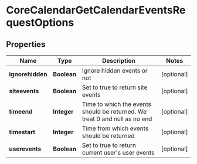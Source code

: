 

# CoreCalendarGetCalendarEventsRequestOptions


## Properties

| Name | Type | Description | Notes |
|------------ | ------------- | ------------- | -------------|
|**ignorehidden** | **Boolean** | Ignore hidden events or not |  [optional] |
|**siteevents** | **Boolean** | Set to true to return site events |  [optional] |
|**timeend** | **Integer** | Time to which the events should be returned. We treat 0 and null as no end |  [optional] |
|**timestart** | **Integer** | Time from which events should be returned |  [optional] |
|**userevents** | **Boolean** | Set to true to return current user&#39;s user events |  [optional] |



